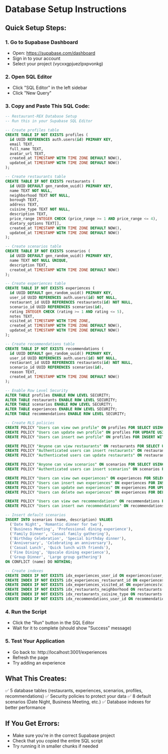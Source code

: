 # Database Setup Instructions

## Quick Setup Steps:

### 1. Go to Supabase Dashboard
- Open: https://supabase.com/dashboard
- Sign in to your account
- Select your project (vycxxgpjuezlpxpvonkg)

### 2. Open SQL Editor
- Click "SQL Editor" in the left sidebar
- Click "New Query"

### 3. Copy and Paste This SQL Code:

```sql
-- Restaurant-REX Database Setup
-- Run this in your Supabase SQL Editor

-- Create profiles table
CREATE TABLE IF NOT EXISTS profiles (
  id UUID REFERENCES auth.users(id) PRIMARY KEY,
  email TEXT,
  full_name TEXT,
  avatar_url TEXT,
  created_at TIMESTAMP WITH TIME ZONE DEFAULT NOW(),
  updated_at TIMESTAMP WITH TIME ZONE DEFAULT NOW()
);

-- Create restaurants table
CREATE TABLE IF NOT EXISTS restaurants (
  id UUID DEFAULT gen_random_uuid() PRIMARY KEY,
  name TEXT NOT NULL,
  neighborhood TEXT NOT NULL,
  borough TEXT,
  address TEXT,
  cuisine_type TEXT NOT NULL,
  description TEXT,
  price_range INTEGER CHECK (price_range >= 1 AND price_range <= 4),
  dietary_options TEXT[],
  created_at TIMESTAMP WITH TIME ZONE DEFAULT NOW(),
  updated_at TIMESTAMP WITH TIME ZONE DEFAULT NOW()
);

-- Create scenarios table
CREATE TABLE IF NOT EXISTS scenarios (
  id UUID DEFAULT gen_random_uuid() PRIMARY KEY,
  name TEXT NOT NULL UNIQUE,
  description TEXT,
  created_at TIMESTAMP WITH TIME ZONE DEFAULT NOW()
);

-- Create experiences table
CREATE TABLE IF NOT EXISTS experiences (
  id UUID DEFAULT gen_random_uuid() PRIMARY KEY,
  user_id UUID REFERENCES auth.users(id) NOT NULL,
  restaurant_id UUID REFERENCES restaurants(id) NOT NULL,
  scenario_id UUID REFERENCES scenarios(id),
  rating INTEGER CHECK (rating >= 1 AND rating <= 5),
  notes TEXT,
  visited_at TIMESTAMP WITH TIME ZONE,
  created_at TIMESTAMP WITH TIME ZONE DEFAULT NOW(),
  updated_at TIMESTAMP WITH TIME ZONE DEFAULT NOW()
);

-- Create recommendations table
CREATE TABLE IF NOT EXISTS recommendations (
  id UUID DEFAULT gen_random_uuid() PRIMARY KEY,
  user_id UUID REFERENCES auth.users(id) NOT NULL,
  restaurant_id UUID REFERENCES restaurants(id) NOT NULL,
  scenario_id UUID REFERENCES scenarios(id),
  reason TEXT,
  created_at TIMESTAMP WITH TIME ZONE DEFAULT NOW()
);

-- Enable Row Level Security
ALTER TABLE profiles ENABLE ROW LEVEL SECURITY;
ALTER TABLE restaurants ENABLE ROW LEVEL SECURITY;
ALTER TABLE scenarios ENABLE ROW LEVEL SECURITY;
ALTER TABLE experiences ENABLE ROW LEVEL SECURITY;
ALTER TABLE recommendations ENABLE ROW LEVEL SECURITY;

-- Create RLS policies
CREATE POLICY "Users can view own profile" ON profiles FOR SELECT USING (auth.uid() = id);
CREATE POLICY "Users can update own profile" ON profiles FOR UPDATE USING (auth.uid() = id);
CREATE POLICY "Users can insert own profile" ON profiles FOR INSERT WITH CHECK (auth.uid() = id);

CREATE POLICY "Anyone can view restaurants" ON restaurants FOR SELECT USING (true);
CREATE POLICY "Authenticated users can insert restaurants" ON restaurants FOR INSERT WITH CHECK (auth.role() = 'authenticated');
CREATE POLICY "Authenticated users can update restaurants" ON restaurants FOR UPDATE USING (auth.role() = 'authenticated');

CREATE POLICY "Anyone can view scenarios" ON scenarios FOR SELECT USING (true);
CREATE POLICY "Authenticated users can insert scenarios" ON scenarios FOR INSERT WITH CHECK (auth.role() = 'authenticated');

CREATE POLICY "Users can view own experiences" ON experiences FOR SELECT USING (auth.uid() = user_id);
CREATE POLICY "Users can insert own experiences" ON experiences FOR INSERT WITH CHECK (auth.uid() = user_id);
CREATE POLICY "Users can update own experiences" ON experiences FOR UPDATE USING (auth.uid() = user_id);
CREATE POLICY "Users can delete own experiences" ON experiences FOR DELETE USING (auth.uid() = user_id);

CREATE POLICY "Users can view own recommendations" ON recommendations FOR SELECT USING (auth.uid() = user_id);
CREATE POLICY "Users can insert own recommendations" ON recommendations FOR INSERT WITH CHECK (auth.uid() = user_id);

-- Insert default scenarios
INSERT INTO scenarios (name, description) VALUES
  ('Date Night', 'Romantic dinner for two'),
  ('Business Meeting', 'Professional dining experience'),
  ('Family Dinner', 'Casual family gathering'),
  ('Birthday Celebration', 'Special birthday dinner'),
  ('Anniversary', 'Celebrating an anniversary'),
  ('Casual Lunch', 'Quick lunch with friends'),
  ('Fine Dining', 'Upscale dining experience'),
  ('Group Dinner', 'Large group gathering')
ON CONFLICT (name) DO NOTHING;

-- Create indexes
CREATE INDEX IF NOT EXISTS idx_experiences_user_id ON experiences(user_id);
CREATE INDEX IF NOT EXISTS idx_experiences_restaurant_id ON experiences(restaurant_id);
CREATE INDEX IF NOT EXISTS idx_experiences_visited_at ON experiences(visited_at);
CREATE INDEX IF NOT EXISTS idx_restaurants_neighborhood ON restaurants(neighborhood);
CREATE INDEX IF NOT EXISTS idx_restaurants_cuisine_type ON restaurants(cuisine_type);
CREATE INDEX IF NOT EXISTS idx_recommendations_user_id ON recommendations(user_id);
```

### 4. Run the Script
- Click the "Run" button in the SQL Editor
- Wait for it to complete (should show "Success" message)

### 5. Test Your Application
- Go back to: http://localhost:3001/experiences
- Refresh the page
- Try adding an experience

## What This Creates:
✅ 5 database tables (restaurants, experiences, scenarios, profiles, recommendations)
✅ Security policies to protect your data
✅ 8 default scenarios (Date Night, Business Meeting, etc.)
✅ Database indexes for better performance

## If You Get Errors:
- Make sure you're in the correct Supabase project
- Check that you copied the entire SQL script
- Try running it in smaller chunks if needed
